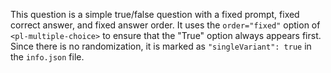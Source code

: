 This question is a simple true/false question with a fixed prompt, fixed correct answer, and fixed answer order. It uses the `order="fixed"` option of `<pl-multiple-choice>` to ensure that the "True" option always appears first. Since there is no randomization, it is marked as `"singleVariant": true` in the `info.json` file.

